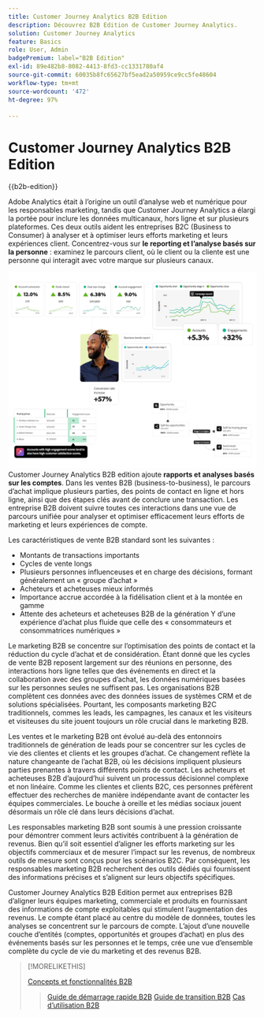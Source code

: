 ```yaml
---
title: Customer Journey Analytics B2B Edition
description: Découvrez B2B Edition de Customer Journey Analytics.
solution: Customer Journey Analytics
feature: Basics
role: User, Admin
badgePremium: label="B2B Edition"
exl-id: 89e482b8-8082-4413-8fd3-cc1331780af4
source-git-commit: 60035b8fc65627bf5ead2a50959ce9cc5fe48604
workflow-type: tm+mt
source-wordcount: '472'
ht-degree: 97%

---
```



# Customer Journey Analytics B2B Edition

{{b2b-edition}}

Adobe Analytics était à l’origine un outil d’analyse web et numérique pour les responsables marketing, tandis que Customer Journey Analytics a élargi la portée pour inclure les données multicanaux, hors ligne et sur plusieurs plateformes.  Ces deux outils aident les entreprises B2C (Business to Consumer) à analyser et à optimiser leurs efforts marketing et leurs expériences client. Concentrez-vous sur **le reporting et l’analyse basés sur la personne** : examinez le parcours client, où le client ou la cliente est une personne qui interagit avec votre marque sur plusieurs canaux.

![Image principale B2B](assets/b2b-image.png)
Customer Journey Analytics B2B edition ajoute **rapports et analyses basés sur les comptes**. Dans les ventes B2B (business-to-business), le parcours d’achat implique plusieurs parties, des points de contact en ligne et hors ligne, ainsi que des étapes clés avant de conclure une transaction. Les entreprise B2B doivent suivre toutes ces interactions dans une vue de parcours unifiée pour analyser et optimiser efficacement leurs efforts de marketing et leurs expériences de compte.

Les caractéristiques de vente B2B standard sont les suivantes :

* Montants de transactions importants
* Cycles de vente longs
* Plusieurs personnes influenceuses et en charge des décisions, formant généralement un « groupe d’achat »
* Acheteurs et acheteuses mieux informés
* Importance accrue accordée à la fidélisation client et à la montée en gamme
* Attente des acheteurs et acheteuses B2B de la génération Y d’une expérience d’achat plus fluide que celle des « consommateurs et consommatrices numériques »

Le marketing B2B se concentre sur l’optimisation des points de contact et la réduction du cycle d’achat et de considération. Étant donné que les cycles de vente B2B reposent largement sur des réunions en personne, des interactions hors ligne telles que des événements en direct et la collaboration avec des groupes d’achat, les données numériques basées sur les personnes seules ne suffisent pas. Les organisations B2B complètent ces données avec des données issues de systèmes CRM et de solutions spécialisées. Pourtant, les composants marketing B2C traditionnels, commes les leads, les campagnes, les canaux et les visiteurs et visiteuses du site jouent toujours un rôle crucial dans le marketing B2B.

Les ventes et le marketing B2B ont évolué au-delà des entonnoirs traditionnels de génération de leads pour se concentrer sur les cycles de vie des clientes et clients et les groupes d’achat. Ce changement reflète la nature changeante de l’achat B2B, où les décisions impliquent plusieurs parties prenantes à travers différents points de contact. Les acheteurs et acheteuses B2B d’aujourd’hui suivent un processus décisionnel complexe et non linéaire. Comme les clientes et clients B2C, ces personnes préfèrent effectuer des recherches de manière indépendante avant de contacter les équipes commerciales. Le bouche à oreille et les médias sociaux jouent désormais un rôle clé dans leurs décisions d’achat.

Les responsables marketing B2B sont soumis à une pression croissante pour démontrer comment leurs activités contribuent à la génération de revenus.  Bien qu’il soit essentiel d’aligner les efforts marketing sur les objectifs commerciaux et de mesurer l’impact sur les revenus, de nombreux outils de mesure sont conçus pour les scénarios B2C. Par conséquent, les responsables marketing B2B recherchent des outils dédiés qui fournissent des informations précises et s’alignent sur leurs objectifs spécifiques.

Customer Journey Analytics B2B Edition permet aux entreprises B2B d’aligner leurs équipes marketing, commerciale et produits en fournissant des informations de compte exploitables qui stimulent l’augmentation des revenus. Le compte étant placé au centre du modèle de données, toutes les analyses se concentrent sur le parcours de compte. L’ajout d’une nouvelle couche d’entités (comptes, opportunités et groupes d’achat) en plus des événements basés sur les personnes et le temps, crée une vue d’ensemble complète du cycle de vie du marketing et des revenus B2B.


>[!MORELIKETHIS]
>
>[Concepts et fonctionnalités B2B](cja-b2b-concepts-features.md)
>>[Guide de démarrage rapide B2B](cja-b2b-quick-start-guide.md)
>>[Guide de transition B2B](cja-b2b-transition.md)
>>[Cas d’utilisation B2B](/help/use-cases/b2b/b2b-edition/use-cases-overview.md)
>

